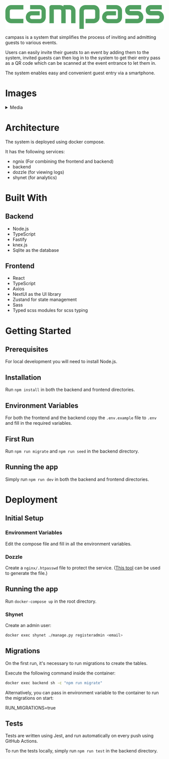 
![Logo](./github/logo.svg)

campass is a system that simplifies the process of inviting and admitting guests to various events.

Users can easily invite their guests to an event by adding them to the system, invited guests can then log in to the system to get their entry pass as a QR code which can be scanned at the event entrance to let them in.

The system enables easy and convenient guest entry via a smartphone.


# Images

<details>
  <summary>Media</summary>

<img src='./github/home.png' width='250'>
<img src='./github/login.png' width='250'>
<img src='./github/dashboard.png' width='250'>
<img src='./github/ticket.png' width='250'>

</details>


# Architecture

The system is deployed using docker compose.

It has the following services:

- ngnix (For combining the frontend and backend)
- backend
- dozzle (for viewing logs)
- shynet (for analytics)


# Built With

## Backend

- Node.js
- TypeScript
- Fastify
- knex.js
- Sqlite as the database

## Frontend

- React
- TypeScript
- Axios
- NextUI as the UI library
- Zustand for state management
- Sass
- Typed scss modules for scss typing


# Getting Started

## Prerequisites

For local development you will need to install Node.js.

## Installation

Run ``npm install``  in both the backend and frontend directories.

## Environment Variables

For both the frontend and the backend copy the ``.env.example`` file to ``.env`` and fill in the required variables.

## First Run

Run ``npm run migrate`` and ``npm run seed`` in the backend directory.

## Running the app

Simply run ``npm run dev`` in both the backend and frontend directories.


# Deployment

## Initial Setup

### Environment Variables

Edit the compose file and fill in all the environment variables.

### Dozzle

Create a ``nginx/.htpasswd`` file to protect the service.
([This tool](https://hostingcanada.org/htpasswd-generator/) can be used to generate the file.)


## Running the app

Run ``docker-compose up`` in the root directory.

### Shynet

Create an admin user:

```bash
docker exec shynet ./manage.py registeradmin <email>
```

## Migrations

On the first run, it's necessary to run migrations to create the tables.

Execute the following command inside the container:

```bash
docker exec backend sh -c "npm run migrate"
```

Alternatively, you can pass in environment variable to the container to run the migrations on start:

RUN_MIGRATIONS=true

## Tests

Tests are written using Jest, and run automatically on every push using GitHub Actions.

To run the tests locally, simply run ``npm run test`` in the backend directory.